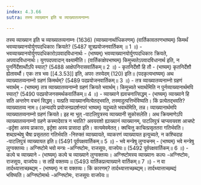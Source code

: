 ```yaml
---
index: 4.3.66
sutra: तस्य व्याख्यान इति च व्याख्यातव्यनाम्नः

---
```

 तस्य व्याख्यान इति च व्याख्यातव्यनाम्नः (1636) (व्याख्यानार्थाधिकरणम्) (वार्तिकावतरणभाष्यम्) किमर्थं भवव्याख्यानयोर्युगपदधिकारः क्रियते? (5487 सूत्रप्रयोजनवार्तिकम् ॥ 1 ॥) - भवव्याख्यानयोर्युगपदधिकारोऽपवादविधानार्थः - (भाष्यम्) भवव्याख्यानयोर्युगपदधिकारः क्रियते, अपवादविधानार्थः। युगपदपवादान् वक्ष्यामीति। (वार्तिकाक्षेपभाष्यम्) किमुच्यतेऽपवादविधानार्थ इति, न पुनर्निर्देशार्थोऽपि स्यात्? (5488 आक्षेपनिरासवार्तिकम्॥ 2 ॥) - कृतनिर्देशौ हि तौ - (भाष्यम्) कृतनिर्देशौ ह्येतावर्थौ। एकः तत्र भवः [[4.3.53]] इति, अपरः तस्येदम् (120) इति॥ (पदकृत्यभाष्यम्) अथ व्याख्यातव्यनाम्नो ग्रहणं किमर्थम्? (5489 पदप्रयोजनवार्तिकम्॥ 3 ॥) - तत्र व्याख्यातव्यनाम्नो ग्रहणं भवार्थम् - (भाष्यम्) तत्र व्याख्यातव्यनाम्नो ग्रहणं क्रियते भवार्थम्। किमुच्यते भवार्थमिति न पुर्नव्याख्यानार्थमपि स्यात्? (5490 पदप्रयोजनसमर्थकवार्तिकम्॥ 4 ॥) - व्याख्याने ह्यवचनात्सिद्धम् - (भाष्यम्) व्याख्याने हि सति अन्तरेण वचनं सिद्धम्। यत्प्रति व्याख्यानमित्येतद्भवति, तस्मादुत्पत्तिर्भविष्यति। किं प्रत्येतद्भवति? व्याख्यातव्य नाम॥ (अन्यदपि प्रयोजनप्रदर्शनपरं भाष्यम्) यदुच्यते भवार्थमिति, तन्न। व्याख्यानार्थमपि व्याख्यातव्यनाम्नो ग्रहणं क्रियते। इह मा भूत् -पाटलिपुत्रस्य व्याख्यानी सुकोसलेति। अथ क्रियमाणेऽपि व्याख्यातव्यनाम्नो ग्रहणे कस्मादेवात्र न भवति? अवयवशो ह्याख्यानं व्याख्यानम्, पाटलिपुत्रं चाप्यवयवश आचष्टे -ःइर्दृशा अस्य प्राकाराः, इर्दृशा अस्य प्रासादा इति। सत्यमेवमेतत्। क्वचित्तु काचित्प्रसृततरा गतिर्भवति। शब्दग्रन्थेषु चैषा प्रसृततरा गतिर्भवति -निरुक्तं व्याख्यायते, व्याकरणं व्याख्यायत इत्युच्यते, न कश्चिदाह -पाटलिपुत्रं व्याख्यायत इति॥ (5491 पूर्वपक्षवार्तिकम्॥ 5 ॥) - भवे मन्त्रेषु लुग्वचनम् - (भाष्यम्) भवे मन्त्रेषु लुग्वक्तव्यः। अग्निष्टोमे भवो मन्त्रः -अग्निष्टोमः, राजसूयः, वाजपेयः॥ (5492 पूर्वपक्षवार्तिकम्॥ 6 ॥) - कल्पे च व्याख्याने - (भाष्यम्) कल्पे च व्याख्याने लुग्वक्तव्यः। अग्निष्टोमस्य व्याख्यानः कल्पः -अग्निष्टोमः, राजसूयः, वाजपेयः। स तर्हि वक्तव्यः॥ (5493 वार्तिकप्रत्याख्याने वार्तिकम्॥ 7 ॥) - न वा तार्दथ्यात्ताच्छब्द्यम् - (भाष्यम्) न वा वक्तव्यः। किं कारणम्? तार्दथ्यात्ताच्छब्द्यम्। तार्दथ्यात्ताच्छब्द्यं भविष्यति। अग्निष्टोमार्थः -अग्निष्टोमः, राजसूयः वाजपेयः॥ 